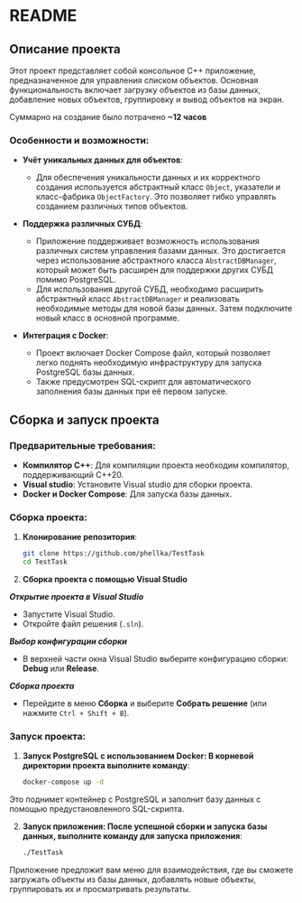 # README

## Описание проекта

Этот проект представляет собой консольное C++ приложение, предназначенное для управления списком объектов. Основная функциональность включает загрузку объектов из базы данных, добавление новых объектов, группировку и вывод объектов на экран.

Суммарно на создание было потрачено **~12 часов**

### Особенности и возможности:

- **Учёт уникальных данных для объектов**:
  - Для обеспечения уникальности данных и их корректного создания используется абстрактный класс `Object`, указатели и класс-фабрика `ObjectFactory`. Это позволяет гибко управлять созданием различных типов объектов.
  
- **Поддержка различных СУБД**:
  - Приложение поддерживает возможность использования различных систем управления базами данных. Это достигается через использование абстрактного класса `AbstractDBManager`, который может быть расширен для поддержки других СУБД помимо PostgreSQL.
  - Для использования другой СУБД, необходимо расширить абстрактный класс `AbstractDBManager` и реализовать необходимые методы для новой базы данных. Затем подключите новый класс в основной программе.
  
- **Интеграция с Docker**:
  - Проект включает Docker Compose файл, который позволяет легко поднять необходимую инфраструктуру для запуска PostgreSQL базы данных.
  - Также предусмотрен SQL-скрипт для автоматического заполнения базы данных при её первом запуске.

## Сборка и запуск проекта

### Предварительные требования:

- **Компилятор C++**: Для компиляции проекта необходим компилятор, поддерживающий C++20.
- **Visual studio**: Установите Visual studio для сборки проекта.
- **Docker и Docker Compose**: Для запуска базы данных.

### Сборка проекта:

1. **Клонирование репозитория**:

   ```bash
   git clone https://github.com/phellka/TestTask
   cd TestTask
   ```

2. **Сборка проекта с помощью Visual Studio**

***Открытие проекта в Visual Studio***

- Запустите Visual Studio.
- Откройте файл решения (`.sln`).

***Выбор конфигурации сборки***

- В верхней части окна Visual Studio выберите конфигурацию сборки: **Debug** или **Release**.

***Сборка проекта***

- Перейдите в меню **Сборка** и выберите **Собрать решение** (или нажмите `Ctrl + Shift + B`).


### Запуск проекта:

1. **Запуск PostgreSQL с использованием Docker: В корневой директории проекта выполните команду**:

    ```bash
    docker-compose up -d
	```
Это поднимет контейнер с PostgreSQL и заполнит базу данных с помощью предустановленного SQL-скрипта.

2. **Запуск приложения: После успешной сборки и запуска базы данных, выполните команду для запуска приложения**:
    ```bash
    ./TestTask
	```

Приложение предложит вам меню для взаимодействия, где вы сможете загружать объекты из базы данных, добавлять новые объекты, группировать их и просматривать результаты.
